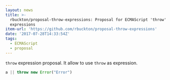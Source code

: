 ```yaml
---
layout: news
title: >-
  rbuckton/proposal-throw-expressions: Proposal for ECMAScript 'throw'
  expressions
item-url: 'https://github.com/rbuckton/proposal-throw-expressions'
date: '2017-07-28T14:33:54Z'
tags:
  - ECMAScript
  - proposal
---
```

`throw` expression proposal.
It allow to use `throw`  as expression.

```js
a || throw new Error("Error")
```
